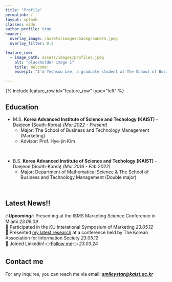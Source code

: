 ```yaml
---  
title: "Profile"
permalink: /
layout: splash
classes: wide
author_profile: true
header:
  overlay_image: /assets/images/backgroundYS.jpeg
  overlay_filter: 0.2

feature_row:
  - image_path: assets/images/profile2.jpeg
    alt: "placeholder image 1"
    title: Welcome!
    excerpt: "I'm Yeonsoo Lee, a graduate student at The School of Business and Technology Management, KAIST. My focus is on quantitative marketing, with research interests spanning social media marketing, advertising, and aesthetics evaluation of consumer behavior. I'm particularly interested in generating insights from visual content by applying computer vision and deeplearning. <br/><br/> I like fun things and value being in control of my choices. I pursue what brings me joy and take full responsibility for it, allowing me to sustain a passionate and fulfilling life. Marketing is fascinating to me because it relates directly to our daily lives - which makes it fun and relatable. I aim to conduct research that is accessible and enjoyable, ensuring that everyone can connect with and find enjoyment in it."

---
```

{% include feature_row id="feature_row" type="left" %}

## Education

- M.S. **Korea Advanced Institute of Science and Techology (KAIST)** - Daejeon (South-Korea)
  *(Mar.2022 - Present)*  
    - Major: The School of Business and Technology Management (Marketing)
    - Advisor: Prof. Hye-jin Kim
<br/>

- B.S. **Korea Advanced Institute of Science and Techology (KAIST)** - Daejeon (South-Korea)
  *(Mar.2016 - Feb.2022)*  
    - Major: Department of Mathematical Science &amp; The School of Business and Technology Management (Double major)
<br/>


## Latest News!!
&#x1F525;**Upcoming**&#x1F525; Presenting at the ISMS Marketing Science Conference in Miami *23.06.09* <br>
&#x1F64C; Participated in the KU Interational Symposium of Marketing *23.05.12*  <br>
&#x1F4E2;&#xFE0F; Presented [my latest research](https://soo-13.github.io/research1/) at a conference held by The Korean Association for Information Society *23.05.12* <br>
&#x1F64C; Joined Linkedin! &#x1F449;[Follow me](https://www.linkedin.com/in/yeonsoo-lee-smileystar/)&#x1F448; *23.03.24*  <br>

<!-- 
## Skills
Tools &#30; **Python, R, Qualtrics, Linux, Latex** <br>
Deep Learning &#30; **Pytorch, Pytorch-lightning, TensorFlow 2.0** <br>
Statistics Softwares &#30;  **SPSS, STATA, SAS** <br>
Languages &#30; **Korean, English** -->
<!-- ## CV

Find attached the PDF version of my CVs:  
*English version*: [CV]({{ site.url }}/download/CV_english.pdf)  

Update: 2020/01/13 -->

## Contact me

For any inquires, you can reach me via email: **_[smileystar@kaist.ac.kr](mailto:smileystar@kaist.ac.kr)_**